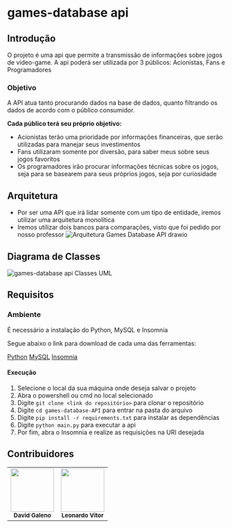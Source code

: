# games-database api

## Introdução
O projeto é uma api que permite a transmissão de informações sobre jogos de video-game.
A api poderá ser utilizada por 3 públicos: Acionistas, Fans e Programadores

### Objetivo

A API atua tanto procurando dados na base de dados, quanto filtrando os dados de acordo com o público consumidor.

**Cada público terá seu próprio objetivo:**

- Acionistas terão uma prioridade por informações financeiras, que serão utilizadas para manejar seus investimentos
- Fans utilizaram somente por diversão, para saber meus sobre seus jogos favoritos
- Os programadores irão procurar informações técnicas sobre os jogos, seja para se basearem para seus próprios jogos, seja por curiosidade

## Arquitetura
- Por ser uma API que irá lidar somente com um tipo de entidade, iremos utilizar uma arquitetura monolítica
- Iremos utilizar dois bancos para comparações, visto que foi pedido por nosso professor
![Arquitetura Games Database API drawio](https://github.com/DavidGaleno/games-database-API/assets/92187957/e7d30be1-91d7-4002-abe5-e844cb8b0be9)



## Diagrama de Classes
![games-database api Classes UML](https://github.com/DavidGaleno/games-database-API/assets/92187957/4c2e9d08-2ae9-487b-a7fa-0c8ec56b6f4b)

## Requisitos

### Ambiente

É necessário a instalação do Python, MySQL e Insomnia <br />

Segue abaixo o link para download de cada uma das ferramentas:

[Python](https://www.python.org/downloads/)
[MySQL](https://dev.mysql.com/downloads/workbench/)
[Insomnia](https://insomnia.rest/download)

#### Execução

1. Selecione o local da sua máquina onde deseja salvar o projeto
2. Abra o powershell ou cmd no local selecionado
3. Digite  ```git clone <link do repositório>``` para clonar o repositório
4. Digite ```cd games-database-API``` para entrar na pasta do arquivo
5. Digite ```pip install -r requirements.txt``` para instalar as dependências
6. Digite ```python main.py``` para executar a api
7. Por fim, abra o Insomnia e realize as requisições na URI desejada


## Contribuidores
<table>
  <tr>
    <td align="center"><img src="https://avatars.githubusercontent.com/u/92187957?v=4" width="100px;" alt=""/><br /><sub><b>David Galeno</b></sub></td>
    <td align="center"><img src="https://avatars.githubusercontent.com/u/128062428?s=48&v=4" width="100px;" alt=""/><br /><sub><b>Leonardo Vitor</b></sub></td>
  </tr>
</table>
